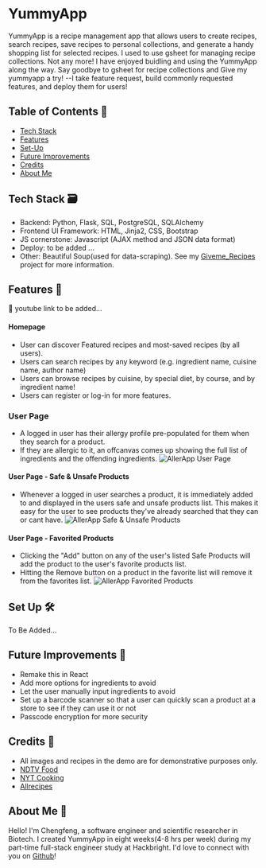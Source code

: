 # YummyApp
YummyApp is a recipe management app that allows users to create recipes, search recipes, save recipes to personal collections, and generate a handy shopping list for selected recipes. 
I used to use gsheet for managing recipe collections. Not any more! I have enjoyed buidling and using the YummyApp along the way. Say goodbye to gsheet for recipe collections and Give my yummyapp a try! --I take feature request, build commonly requested features, and deploy them for  users!


## Table of Contents 📖
* [Tech Stack](#techstack)
* [Features](#features)
* [Set-Up](#setup)
* [Future Improvements](#futureimprovements)
* [Credits](#credits)
* [About Me](#aboutme)

## <a name="techstack"></a>Tech Stack :card_file_box:
* Backend: Python, Flask, SQL, PostgreSQL, SQLAlchemy
* Frontend UI Framework: HTML, Jinja2, CSS, Bootstrap 
* JS cornerstone: Javascript (AJAX method and JSON data format)
* Deploy: to be added ...
* Other: Beautiful Soup(used for data-scraping). See my [Giveme_Recipes](https://github.com/xena718/giveme_recipes) project for more information. 

## <a name="features"></a>Features :beers:
🎥 youtube link to be added... 


#### Homepage
* User can discover Featured recipes and most-saved recipes (by all users).
* Users can search recipes by any keyword (e.g. ingredient name, cuisine name, author name)
* Users can browse recipes by cuisine, by special diet, by course, and by ingredient name!
* Users can register or log-in for more features. 

### User Page
* A logged in user has their allergy profile pre-populated for them when they search for a product.
* If they are allergic to it, an offcanvas comes up showing the full list of ingredients and the offending ingredients.
![AllerApp User Page](/static/readmegifs/AllerAppUserPage.gif)

#### User Page - Safe & Unsafe Products
* Whenever a logged in user searches a product, it is immediately added to and displayed in the users safe and unsafe products list. This makes it easy for the user to see products they've already searched that they can or cant have.
![AllerApp Safe & Unsafe Products](/static/readmegifs/AllerAppSafeUnsafe.gif)

#### User Page - Favorited Products
* Clicking the "Add" button on any of the user's listed Safe Products will add the product to the user's favorite products list. 
* Hitting the Remove button on a product in the favorite list will remove it from the favorites list. 
![AllerApp Favorited Products](/static/readmegifs/AllerAppFavorited.gif)

## <a name="setup"></a>Set Up 🛠
To Be Added...

## <a name="futureimprovements"></a>Future Improvements :raised_hands:
* Remake this in React
* Add more options for ingredients to avoid
* Let the user manually input ingredients to avoid
* Set up a barcode scanner so that a user can quickly scan a product at a store to see if they can use it or not
* Passcode encryption for more security

## <a name="credits"></a>Credits :lollipop:
* All images and recipes in the demo are for demonstrative purposes only.
 * [NDTV Food](https://food.ndtv.com/)
 * [NYT Cooking](https://cooking.nytimes.com/)
 * [Allrecipes](https://www.allrecipes.com/)

## <a name="aboutme"></a>About Me :eyes: 
Hello! I'm Chengfeng, a software engineer and scientific researcher in Biotech. I created YummyApp in eight weeks(4-8 hrs per week) during my part-time full-stack engineer study at Hackbright. I'd love to connect with you on [Github](https://github.com/xena718?tab=repositories)!
